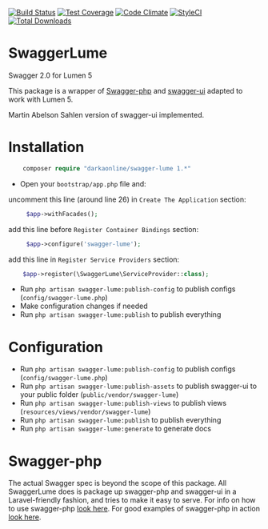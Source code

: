 [![Build Status](https://travis-ci.org/DarkaOnLine/SwaggerLume.svg?branch=master)](https://travis-ci.org/DarkaOnLine/SwaggerLume)
[![Test Coverage](https://codeclimate.com/repos/56a70d5ba9ee680070010a05/badges/40dbc66effc417734313/coverage.svg)](https://codeclimate.com/repos/56a70d5ba9ee680070010a05/coverage)
[![Code Climate](https://codeclimate.com/repos/56a70d5ba9ee680070010a05/badges/40dbc66effc417734313/gpa.svg)](https://codeclimate.com/repos/56a70d5ba9ee680070010a05/feed)
[![StyleCI](https://styleci.io/repos/50113229/shield)](https://styleci.io/repos/50113229)
[![Total Downloads](https://poser.pugx.org/DarkaOnLine/swagger-lume/downloads.svg)](https://packagist.org/packages/DarkaOnLine/swagger-lume)

SwaggerLume
==========

Swagger 2.0 for Lumen 5

This package is a wrapper of [Swagger-php](https://github.com/zircote/swagger-php) and [swagger-ui](https://github.com/swagger-api/swagger-ui) adapted to work with Lumen 5.

Martin Abelson Sahlen version of swagger-ui implemented.

Installation
============

```php
    composer require "darkaonline/swagger-lume 1.*"
```


- Open your `bootstrap/app.php` file and: 

uncomment this line (around line 26) in `Create The Application` section:
```php
     $app->withFacades();
```

add this line before `Register Container Bindings` section:
```php
     $app->configure('swagger-lume');
```

add this line in `Register Service Providers` section:
```php
    $app->register(\SwaggerLume\ServiceProvider::class);
```


- Run `php artisan swagger-lume:publish-config` to publish configs (`config/swagger-lume.php`)
- Make configuration changes if needed 
- Run `php artisan swagger-lume:publish` to publish everything

Configuration
============
- Run `php artisan swagger-lume:publish-config` to publish configs (`config/swagger-lume.php`)
- Run `php artisan swagger-lume:publish-assets` to publish swagger-ui to your public folder (`public/vendor/swagger-lume`)
- Run `php artisan swagger-lume:publish-views` to publish views (`resources/views/vendor/swagger-lume`)
- Run `php artisan swagger-lume:publish` to publish everything
- Run `php artisan swagger-lume:generate` to generate docs


Swagger-php
======================
The actual Swagger spec is beyond the scope of this package. All SwaggerLume does is package up swagger-php and swagger-ui in a Laravel-friendly fashion, and tries to make it easy to serve. For info on how to use swagger-php [look here](http://zircote.com/swagger-php/). For good examples of swagger-php in action [look here](https://github.com/zircote/swagger-php/tree/master/Examples/petstore.swagger.io).

